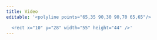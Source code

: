 ```yaml
---
title: Video
editable: '<polyline points="65,35 90,30 90,70 65,65"/>

  <rect x="10" y="28" width="55" height="44" />'
---
```

